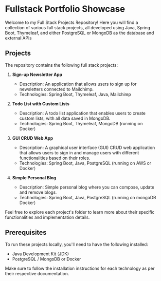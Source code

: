 # Fullstack Portfolio Showcase

Welcome to my Full Stack Projects Repository! Here you will find a collection of various full stack projects, all developed using Java, Spring Boot, Thymeleaf, and either PostgreSQL or MongoDB as the database and external APIs

## Projects

The repository contains the following full stack projects:

1. **Sign-up Newsletter App**
    - Description: An application that allows users to sign up for newsletters connected to Mailchimp.
    - Technologies: Spring Boot, Thymeleaf, Java, Mailchimp

2. **Todo List with Custom Lists**
    - Description: A todo list application that enables users to create custom lists, with all data saved in MongoDB.
    - Technologies: Spring Boot, Thymeleaf, MongoDB (running on Docker)

3. **GUI CRUD Web App**
    - Description: A graphical user interface (GUI) CRUD web application that allows users to sign in and manage users with different functionalities based on their roles.
    - Technologies: Spring Boot, Java, PostgreSQL (running on AWS or Docker)
  
4. **Simple Personal Blog**
    - Description: Simple personal blog where you can compose, update and remove blogs. 
    - Technologies: Spring Boot, Java, PostgreSQL (running on mongoDB Docker)

Feel free to explore each project's folder to learn more about their specific functionalities and implementation details.

## Prerequisites

To run these projects locally, you'll need to have the following installed:

- Java Development Kit (JDK)
- PostgreSQL / MongoDB or Docker

Make sure to follow the installation instructions for each technology as per their respective documentation.

